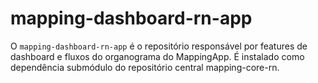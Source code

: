 # mapping-dashboard-rn-app

O `mapping-dashboard-rn-app` é o repositório responsável por features de dashboard e fluxos do organograma do MappingApp. É instalado como dependência submódulo do repositório central mapping-core-rn.

